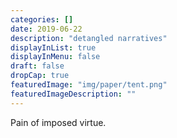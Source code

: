 ```yaml
---
categories: []
date: 2019-06-22
description: "detangled narratives"
displayInList: true
displayInMenu: false
draft: false
dropCap: true
featuredImage: "img/paper/tent.png"
featuredImageDescription: ""
---
```


Pain of imposed virtue.